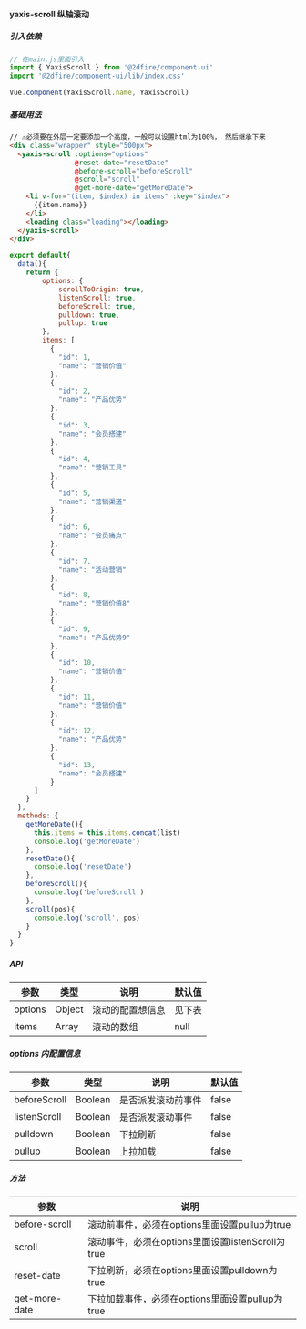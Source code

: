 #### yaxis-scroll 纵轴滚动
##### 引入依赖
``` javascript
// 在main.js里面引入
import { YaxisScroll } from '@2dfire/component-ui'
import '@2dfire/component-ui/lib/index.css'

Vue.component(YaxisScroll.name, YaxisScroll)
```

##### 基础用法
``` html
// ⚠️必须要在外层一定要添加一个高度，一般可以设置html为100%， 然后继承下来
<div class="wrapper" style="500px">
  <yaxis-scroll :options="options"
                @reset-date="resetDate"
                @before-scroll="beforeScroll"
                @scroll="scroll"
                @get-more-date="getMoreDate">
    <li v-for="(item, $index) in items" :key="$index">
      {{item.name}}
    </li>
    <loading class="loading"></loading>
  </yaxis-scroll>
</div>
```
``` javascript
export default{
  data(){
    return {
        options: {
            scrollToOrigin: true,
            listenScroll: true,
            beforeScroll: true,
            pulldown: true,
            pullup: true
        },
        items: [
          {
            "id": 1,
            "name": "营销价值"
          },
          {
            "id": 2,
            "name": "产品优势"
          },
          {
            "id": 3,
            "name": "会员搭建"
          },
          {
            "id": 4,
            "name": "营销工具"
          },
          {
            "id": 5,
            "name": "营销渠道"
          },
          {
            "id": 6,
            "name": "会员痛点"
          },
          {
            "id": 7,
            "name": "活动营销"
          },
          {
            "id": 8,
            "name": "营销价值8"
          },
          {
            "id": 9,
            "name": "产品优势9"
          },
          {
            "id": 10,
            "name": "营销价值"
          },
          {
            "id": 11,
            "name": "营销价值"
          },
          {
            "id": 12,
            "name": "产品优势"
          },
          {
            "id": 13,
            "name": "会员搭建"
          }
      ]
    }
  },
  methods: {
    getMoreDate(){
      this.items = this.items.concat(list)
      console.log('getMoreDate')
    },
    resetDate(){
      console.log('resetDate')
    },
    beforeScroll(){
      console.log('beforeScroll')
    },
    scroll(pos){
      console.log('scroll', pos)
    }
  }
}
```

##### API
 参数 | 类型 | 说明 | 默认值
---|---|---|---
options | Object | 滚动的配置想信息 | 见下表
items | Array | 滚动的数组 | null

##### options 内配置信息
 参数 | 类型 | 说明 | 默认值
---|---|---|---
beforeScroll | Boolean | 是否派发滚动前事件 | false
listenScroll | Boolean | 是否派发滚动事件 | false
pulldown | Boolean | 下拉刷新 | false
pullup | Boolean | 上拉加载 | false

##### 方法
 参数 | 说明
---|---
before-scroll | 滚动前事件，必须在options里面设置pullup为true
scroll | 滚动事件，必须在options里面设置listenScroll为true
reset-date | 下拉刷新，必须在options里面设置pulldown为true
get-more-date | 下拉加载事件，必须在options里面设置pullup为true

